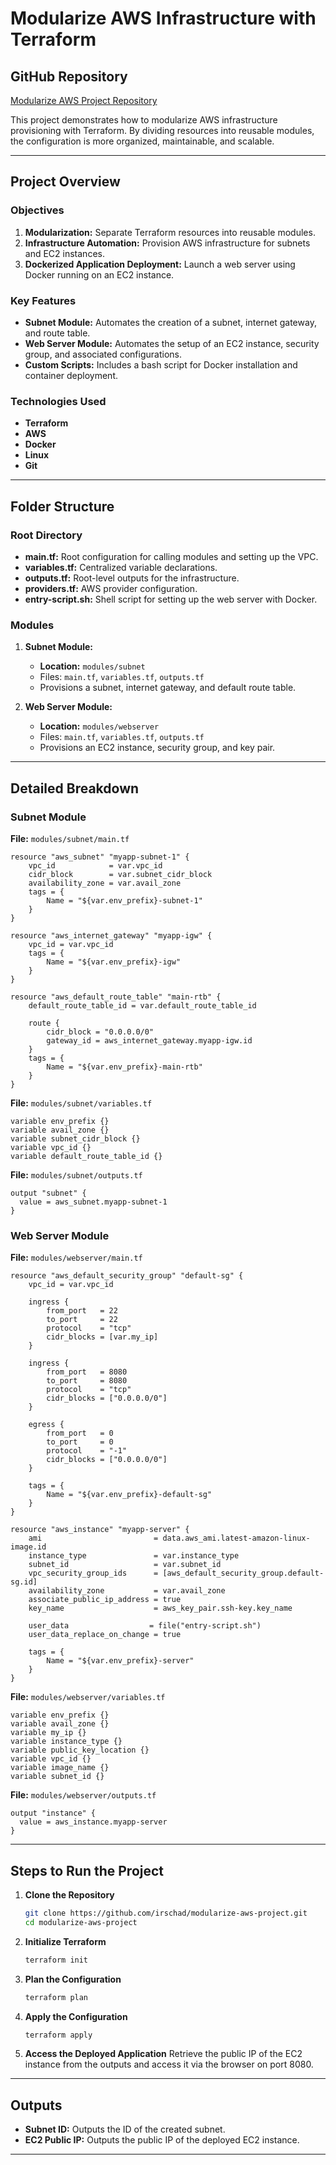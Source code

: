 # Modularize AWS Infrastructure with Terraform

## GitHub Repository
[Modularize AWS Project Repository](https://github.com/irschad/modularize-aws-project)

This project demonstrates how to modularize AWS infrastructure provisioning with Terraform. By dividing resources into reusable modules, the configuration is more organized, maintainable, and scalable.

---

## Project Overview
### Objectives
1. **Modularization:** Separate Terraform resources into reusable modules.
2. **Infrastructure Automation:** Provision AWS infrastructure for subnets and EC2 instances.
3. **Dockerized Application Deployment:** Launch a web server using Docker running on an EC2 instance.

### Key Features
- **Subnet Module:** Automates the creation of a subnet, internet gateway, and route table.
- **Web Server Module:** Automates the setup of an EC2 instance, security group, and associated configurations.
- **Custom Scripts:** Includes a bash script for Docker installation and container deployment.

### Technologies Used
- **Terraform**
- **AWS**
- **Docker**
- **Linux**
- **Git**

---

## Folder Structure

### Root Directory
- **main.tf:** Root configuration for calling modules and setting up the VPC.
- **variables.tf:** Centralized variable declarations.
- **outputs.tf:** Root-level outputs for the infrastructure.
- **providers.tf:** AWS provider configuration.
- **entry-script.sh:** Shell script for setting up the web server with Docker.

### Modules
1. **Subnet Module:**
   - **Location:** `modules/subnet`
   - Files: `main.tf`, `variables.tf`, `outputs.tf`
   - Provisions a subnet, internet gateway, and default route table.

2. **Web Server Module:**
   - **Location:** `modules/webserver`
   - Files: `main.tf`, `variables.tf`, `outputs.tf`
   - Provisions an EC2 instance, security group, and key pair.

---

## Detailed Breakdown

### Subnet Module
**File:** `modules/subnet/main.tf`
```hcl
resource "aws_subnet" "myapp-subnet-1" {
    vpc_id            = var.vpc_id
    cidr_block        = var.subnet_cidr_block
    availability_zone = var.avail_zone
    tags = {
        Name = "${var.env_prefix}-subnet-1"
    }
}

resource "aws_internet_gateway" "myapp-igw" {
    vpc_id = var.vpc_id
    tags = {
        Name = "${var.env_prefix}-igw"
    }
}

resource "aws_default_route_table" "main-rtb" {
    default_route_table_id = var.default_route_table_id

    route {
        cidr_block = "0.0.0.0/0"
        gateway_id = aws_internet_gateway.myapp-igw.id
    }
    tags = {
        Name = "${var.env_prefix}-main-rtb"
    }
}
```

**File:** `modules/subnet/variables.tf`
```hcl
variable env_prefix {}
variable avail_zone {}
variable subnet_cidr_block {}
variable vpc_id {}
variable default_route_table_id {}
```

**File:** `modules/subnet/outputs.tf`
```hcl
output "subnet" {
  value = aws_subnet.myapp-subnet-1
}
```

### Web Server Module
**File:** `modules/webserver/main.tf`
```hcl
resource "aws_default_security_group" "default-sg" {
    vpc_id = var.vpc_id

    ingress {
        from_port   = 22
        to_port     = 22
        protocol    = "tcp"
        cidr_blocks = [var.my_ip]
    }

    ingress {
        from_port   = 8080
        to_port     = 8080
        protocol    = "tcp"
        cidr_blocks = ["0.0.0.0/0"]
    }

    egress {
        from_port   = 0
        to_port     = 0
        protocol    = "-1"
        cidr_blocks = ["0.0.0.0/0"]
    }

    tags = {
        Name = "${var.env_prefix}-default-sg"
    }
}

resource "aws_instance" "myapp-server" {
    ami                         = data.aws_ami.latest-amazon-linux-image.id
    instance_type               = var.instance_type
    subnet_id                   = var.subnet_id
    vpc_security_group_ids      = [aws_default_security_group.default-sg.id]
    availability_zone           = var.avail_zone
    associate_public_ip_address = true
    key_name                    = aws_key_pair.ssh-key.key_name

    user_data                  = file("entry-script.sh")
    user_data_replace_on_change = true

    tags = {
        Name = "${var.env_prefix}-server"
    }
}
```

**File:** `modules/webserver/variables.tf`
```hcl
variable env_prefix {}
variable avail_zone {}
variable my_ip {}
variable instance_type {}
variable public_key_location {}
variable vpc_id {}
variable image_name {}
variable subnet_id {}
```

**File:** `modules/webserver/outputs.tf`
```hcl
output "instance" {
  value = aws_instance.myapp-server
}
```

---

## Steps to Run the Project

1. **Clone the Repository**
   ```bash
   git clone https://github.com/irschad/modularize-aws-project.git
   cd modularize-aws-project
   ```

2. **Initialize Terraform**
   ```bash
   terraform init
   ```

3. **Plan the Configuration**
   ```bash
   terraform plan
   ```

4. **Apply the Configuration**
   ```bash
   terraform apply
   ```

5. **Access the Deployed Application**
   Retrieve the public IP of the EC2 instance from the outputs and access it via the browser on port 8080.

---

## Outputs
- **Subnet ID:** Outputs the ID of the created subnet.
- **EC2 Public IP:** Outputs the public IP of the deployed EC2 instance.

---



